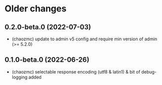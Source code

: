 # Older changes

## 0.2.0-beta.0 (2022-07-03)
* (chaozmc) update to admin v5 config and require min version of admin (>= 5.2.0)

## 0.1.0-beta.0 (2022-06-26)
* (chaozmc) selectable response encoding (utf8 & latin1) & bit of debug-logging added

